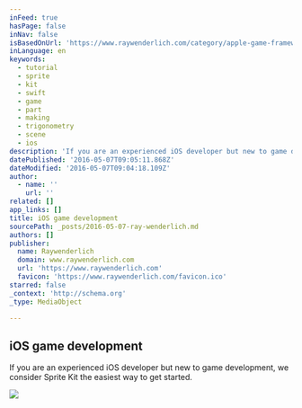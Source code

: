```yaml
---
inFeed: true
hasPage: false
inNav: false
isBasedOnUrl: 'https://www.raywenderlich.com/category/apple-game-frameworks'
inLanguage: en
keywords:
  - tutorial
  - sprite
  - kit
  - swift
  - game
  - part
  - making
  - trigonometry
  - scene
  - ios
description: 'If you are an experienced iOS developer but new to game development, we consider Sprite Kit the easiest way to get started.'
datePublished: '2016-05-07T09:05:11.868Z'
dateModified: '2016-05-07T09:04:18.109Z'
author:
  - name: ''
    url: ''
related: []
app_links: []
title: iOS game development
sourcePath: _posts/2016-05-07-ray-wenderlich.md
authors: []
publisher:
  name: Raywenderlich
  domain: www.raywenderlich.com
  url: 'https://www.raywenderlich.com'
  favicon: 'https://www.raywenderlich.com/favicon.ico'
starred: false
_context: 'http://schema.org'
_type: MediaObject

---
```

<article style=""><h1>iOS game development</h1><p>If you are an experienced iOS developer but new to game development, we consider Sprite Kit the easiest way to get started.</p><img src="https://s3-us-west-2.amazonaws.com/the-grid-img/p/d8efe8af3cc8ad4e25f36bb29a2f50c5a333cd44.png" /></article>